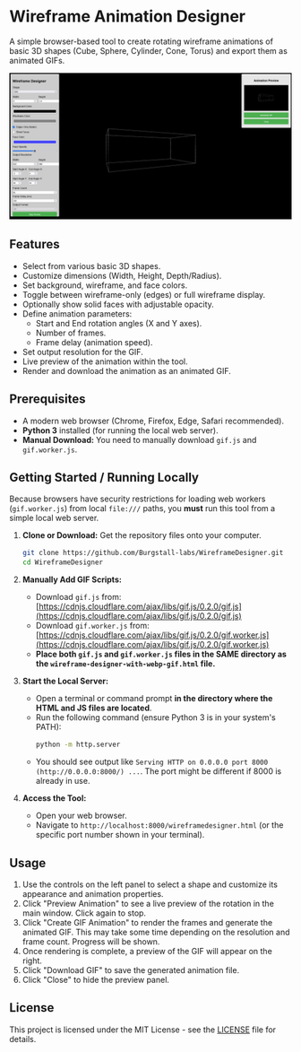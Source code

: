 # Wireframe Animation Designer

A simple browser-based tool to create rotating wireframe animations of basic 3D shapes (Cube, Sphere, Cylinder, Cone, Torus) and export them as animated GIFs.

![screenshot](wireframe.png)

## Features

*   Select from various basic 3D shapes.
*   Customize dimensions (Width, Height, Depth/Radius).
*   Set background, wireframe, and face colors.
*   Toggle between wireframe-only (edges) or full wireframe display.
*   Optionally show solid faces with adjustable opacity.
*   Define animation parameters:
    *   Start and End rotation angles (X and Y axes).
    *   Number of frames.
    *   Frame delay (animation speed).
*   Set output resolution for the GIF.
*   Live preview of the animation within the tool.
*   Render and download the animation as an animated GIF.

## Prerequisites

*   A modern web browser (Chrome, Firefox, Edge, Safari recommended).
*   **Python 3** installed (for running the local web server).
*   **Manual Download:** You need to manually download `gif.js` and `gif.worker.js`.

## Getting Started / Running Locally

Because browsers have security restrictions for loading web workers (`gif.worker.js`) from local `file:///` paths, you **must** run this tool from a simple local web server.

1.  **Clone or Download:** Get the repository files onto your computer.
    ```bash
    git clone https://github.com/Burgstall-labs/WireframeDesigner.git
    cd WireframeDesigner
    ```

2.  **Manually Add GIF Scripts:**
    *   Download `gif.js` from: [https://cdnjs.cloudflare.com/ajax/libs/gif.js/0.2.0/gif.js](https://cdnjs.cloudflare.com/ajax/libs/gif.js/0.2.0/gif.js)
    *   Download `gif.worker.js` from: [https://cdnjs.cloudflare.com/ajax/libs/gif.js/0.2.0/gif.worker.js](https://cdnjs.cloudflare.com/ajax/libs/gif.js/0.2.0/gif.worker.js)
    *   **Place both `gif.js` and `gif.worker.js` files in the SAME directory as the `wireframe-designer-with-webp-gif.html` file.**

3.  **Start the Local Server:**
    *   Open a terminal or command prompt **in the directory where the HTML and JS files are located**.
    *   Run the following command (ensure Python 3 is in your system's PATH):
        ```bash
        python -m http.server
        ```
    *   You should see output like `Serving HTTP on 0.0.0.0 port 8000 (http://0.0.0.0:8000/) ...`. The port might be different if 8000 is already in use.

4.  **Access the Tool:**
    *   Open your web browser.
    *   Navigate to `http://localhost:8000/wireframedesigner.html` (or the specific port number shown in your terminal).

## Usage

1.  Use the controls on the left panel to select a shape and customize its appearance and animation properties.
2.  Click "Preview Animation" to see a live preview of the rotation in the main window. Click again to stop.
3.  Click "Create GIF Animation" to render the frames and generate the animated GIF. This may take some time depending on the resolution and frame count. Progress will be shown.
4.  Once rendering is complete, a preview of the GIF will appear on the right.
5.  Click "Download GIF" to save the generated animation file.
6.  Click "Close" to hide the preview panel.

## License

This project is licensed under the MIT License - see the [LICENSE](LICENSE) file for details.
